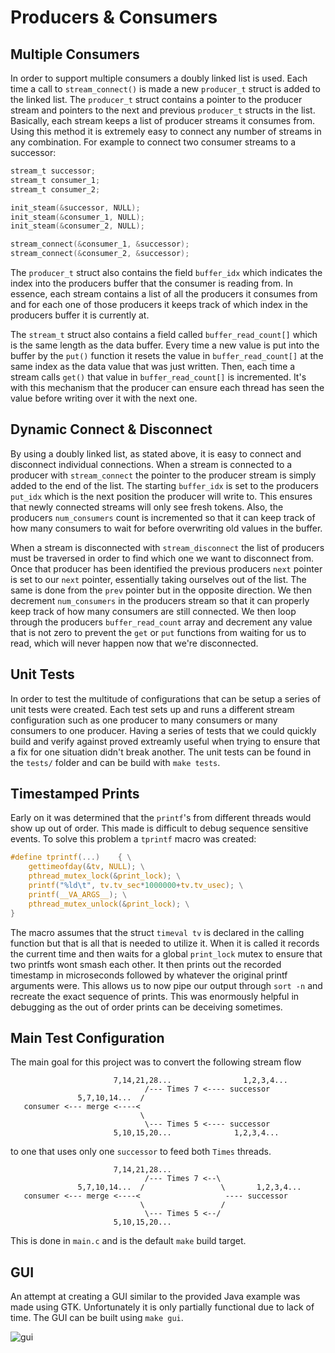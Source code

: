 Producers & Consumers
=====================

Multiple Consumers
------------------
In order to support multiple consumers a doubly linked list is used. Each time
a call to `stream_connect()` is made a new `producer_t` struct is added to the
linked list. The `producer_t` struct contains a pointer to the producer stream
and pointers to the next and previous `producer_t` structs in the list.
Basically, each stream keeps a list of producer streams it consumes from.
Using this method it is extremely easy to connect any number of streams in any
combination. For example to connect two consumer streams to a successor:

```C
stream_t successor;
stream_t consumer_1;
stream_t consumer_2;

init_steam(&successor, NULL);
init_steam(&consumer_1, NULL);
init_steam(&consumer_2, NULL);

stream_connect(&consumer_1, &successor);
stream_connect(&consumer_2, &successor);
```

The `producer_t` struct also contains the field `buffer_idx` which indicates
the index into the producers buffer that the consumer is reading from. In
essence, each stream contains a list of all the producers it consumes from and
for each one of those producers it keeps track of which index in the producers
buffer it is currently at.

The `stream_t` struct also contains a field called `buffer_read_count[]` which
is the same length as the data buffer. Every time a new value is put into the
buffer by the `put()` function it resets the value in `buffer_read_count[]` at
the same index as the data value that was just written. Then, each time a
stream calls `get()` that value in `buffer_read_count[]` is incremented. It's
with this mechanism that the producer can ensure each thread has seen the value
before writing over it with the next one.

Dynamic Connect & Disconnect
----------------------------
By using a doubly linked list, as stated above, it is easy to connect and
disconnect individual connections. When a stream is connected to a producer
with `stream_connect` the pointer to the producer stream is simply added to the
end of the list. The starting `buffer_idx` is set to the producers `put_idx`
which is the next position the producer will write to. This ensures that newly
connected streams will only see fresh tokens. Also, the producers `num_consumers`
count is incremented so that it can keep track of how many consumers to wait for
before overwriting old values in the buffer.

When a stream is disconnected with `stream_disconnect` the list of producers
must be traversed in order to find which one we want to disconnect from.  Once
that producer has been identified the previous producers `next` pointer is set
to our `next` pointer, essentially taking ourselves out of the list. The same
is done from the `prev` pointer but in the opposite direction. We then
decrement `num_consumers` in the producers stream so that it can properly keep
track of how many consumers are still connected. We then loop through the
producers `buffer_read_count` array and decrement any value that is not zero to
prevent the `get` or `put` functions from waiting for us to read, which will
never happen now that we're disconnected.

Unit Tests
---------
In order to test the multitude of configurations that can be setup a series of
unit tests were created. Each test sets up and runs a different stream
configuration such as one producer to many consumers or many consumers to one
producer. Having a series of tests that we could quickly build and verify
against proved extreamly useful when trying to ensure that a fix for one
situation didn't break another. The unit tests can be found in the `tests/`
folder and can be build with `make tests`.

Timestamped Prints
-------------------
Early on it was determined that the `printf`'s from different threads would show
up out of order. This made is difficult to debug sequence sensitive events. To
solve this problem a `tprintf` macro was created:

```C
#define tprintf(...)    { \
    gettimeofday(&tv, NULL); \
    pthread_mutex_lock(&print_lock); \
    printf("%ld\t", tv.tv_sec*1000000+tv.tv_usec); \
    printf(__VA_ARGS__); \
    pthread_mutex_unlock(&print_lock); \
}
```

The macro assumes that the struct `timeval tv` is declared in the calling
function but that is all that is needed to utilize it. When it is called
it records the current time and then waits for a global `print_lock` mutex
to ensure that two printfs wont smash each other. It then prints out the
recorded timestamp in microseconds followed by whatever the original printf
arguments were. This allows us to now pipe our output through `sort -n` and
recreate the exact sequence of prints. This was enormously helpful in debugging
as the out of order prints can be deceiving sometimes.

Main Test Configuration
-----------------------
The main goal for this project was to convert the following stream flow

```
                       7,14,21,28...                1,2,3,4...
                              /--- Times 7 <---- successor
               5,7,10,14...  /
   consumer <--- merge <----<
                             \
                              \--- Times 5 <---- successor
                       5,10,15,20...              1,2,3,4...

```
to one that uses only one `successor` to feed both `Times` threads.

```
                       7,14,21,28...
                              /--- Times 7 <--\
               5,7,10,14...  /                 \       1,2,3,4...
   consumer <--- merge <----<                   ---- successor
                             \                 /
                              \--- Times 5 <--/
                       5,10,15,20...
```
This is done in `main.c` and is the default `make` build target.

GUI
---
An attempt at creating a GUI similar to the provided Java example was made
using GTK. Unfortunately it is only partially functional due to lack of time.
The GUI can be built using `make gui`.

![gui](https://raw.github.com/bear24rw/EECE4029/master/hw3_pthreads/gui/gui.png "GUI")
